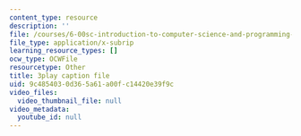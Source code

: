 ```yaml
---
content_type: resource
description: ''
file: /courses/6-00sc-introduction-to-computer-science-and-programming-spring-2011/9c4854030d365a61a00fc14420e39f9c_GmkRmETGghw.vtt
file_type: application/x-subrip
learning_resource_types: []
ocw_type: OCWFile
resourcetype: Other
title: 3play caption file
uid: 9c485403-0d36-5a61-a00f-c14420e39f9c
video_files:
  video_thumbnail_file: null
video_metadata:
  youtube_id: null
---
```

